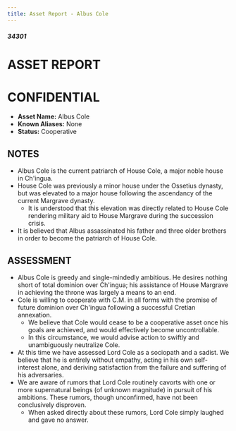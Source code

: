 ```yaml
---
title: Asset Report - Albus Cole
---
```

##### 34301

# ASSET REPORT

# CONFIDENTIAL

- **Asset Name:** Albus Cole
- **Known Aliases:** None
- **Status:** Cooperative

## NOTES
- Albus Cole is the current patriarch of House Cole, a major noble house in Ch'ingua.
- House Cole was previously a minor house under the Ossetius dynasty, but was elevated to a major house following the ascendancy of the current Margrave dynasty. 
	- It is understood that this elevation was directly related to House Cole rendering military aid to House Margrave during the succession crisis.
- It is believed that Albus assassinated his father and three older brothers in order to become the patriarch of House Cole. 

## ASSESSMENT
- Albus Cole is greedy and single-mindedly ambitious. He desires nothing short of total dominion over Ch'ingua; his assistance of House Margrave in achieving the throne was largely a means to an end.
- Cole is willing to cooperate with C.M. in all forms with the promise of future dominion over Ch'ingua following a successful Cretian annexation.
	- We believe that Cole would cease to be a cooperative asset once his goals are achieved, and would effectively become uncontrollable.
	- In this circumstance, we would advise action to swiftly and unambiguously neutralize Cole. 
- At this time we have assessed Lord Cole as a sociopath and a sadist. We believe that he is entirely without empathy, acting in his own self-interest alone, and deriving satisfaction from the failure and suffering of his adversaries. 
- We are aware of rumors that Lord Cole routinely cavorts with one or more supernatural beings (of unknown magnitude) in pursuit of his ambitions. These rumors, though unconfirmed, have not been conclusively disproven. 
	- When asked directly about these rumors, Lord Cole simply laughed and gave no answer.